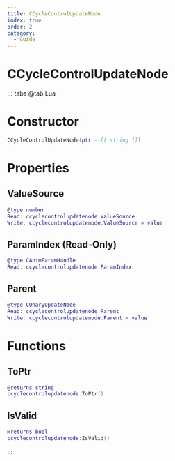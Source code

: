 ```yaml
---
title: CCycleControlUpdateNode
index: true
order: 2
category:
  - Guide
---
```


# CCycleControlUpdateNode

::: tabs
@tab Lua
# Constructor
```lua
CCycleControlUpdateNode(ptr --[[ string ]])
```
# Properties
## ValueSource 
```lua
@type number
Read: ccyclecontrolupdatenode.ValueSource
Write: ccyclecontrolupdatenode.ValueSource = value
```
## ParamIndex (Read-Only)
```lua
@type CAnimParamHandle
Read: ccyclecontrolupdatenode.ParamIndex
```
## Parent 
```lua
@type CUnaryUpdateNode
Read: ccyclecontrolupdatenode.Parent
Write: ccyclecontrolupdatenode.Parent = value
```
# Functions
## ToPtr
```lua
@returns string
ccyclecontrolupdatenode:ToPtr()
```
## IsValid
```lua
@returns bool
ccyclecontrolupdatenode:IsValid()
```

:::